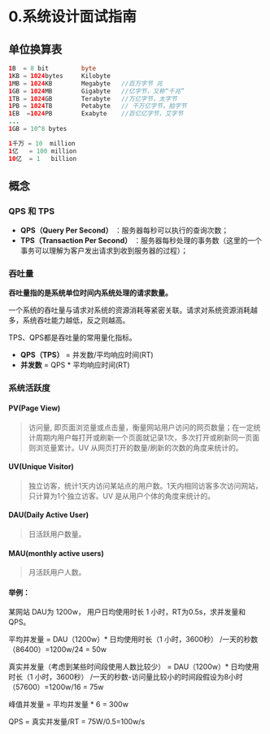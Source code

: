 # 0.系统设计面试指南

>

## 单位换算表

```java
1B  = 8 bit         byte
1KB = 1024bytes     Kilobyte  
1MB = 1024KB        Megabyte   //百万字节 兆
1GB = 1024MB        Gigabyte   //亿字节，又称“千兆”
1TB = 1024GB        Terabyte   //万亿字节，太字节
1PB = 1024TB        Petabyte   // 千万亿字节，拍字节
1EB  =1024PB        Exabyte    //百亿亿字节，艾字节
...
1GB = 10^8 bytes   
```

```java
1千万 = 10  million
1亿   = 100 million
10亿  = 1   billion
```

## 概念

### QPS 和 TPS

- **QPS（Query Per Second）** ：服务器每秒可以执行的查询次数；
- **TPS（Transaction Per Second）** ：服务器每秒处理的事务数（这里的一个事务可以理解为客户发出请求到收到服务器的过程）；

### 吞吐量

**吞吐量指的是系统单位时间内系统处理的请求数量。**

一个系统的吞吐量与请求对系统的资源消耗等紧密关联。请求对系统资源消耗越多，系统吞吐能力越低，反之则越高。

TPS、QPS都是吞吐量的常用量化指标。

- **QPS（TPS）** = 并发数/平均响应时间(RT)
- **并发数** = QPS * 平均响应时间(RT)

### 系统活跃度

#### PV(Page View)

> 访问量, 即页面浏览量或点击量，衡量网站用户访问的网页数量；在一定统计周期内用户每打开或刷新一个页面就记录1次，多次打开或刷新同一页面则浏览量累计。UV 从网页打开的数量/刷新的次数的角度来统计的。

#### UV(Unique Visitor)

> 独立访客，统计1天内访问某站点的用户数。1天内相同访客多次访问网站，只计算为1个独立访客。UV 是从用户个体的角度来统计的。

#### DAU(Daily Active User)

> 日活跃用户数量。

#### MAU(monthly active users)

>  月活跃用户人数。

#### 举例：

某网站 DAU为 1200w， 用户日均使用时长 1 小时，RT为0.5s，求并发量和QPS。

平均并发量 = DAU（1200w）* 日均使用时长（1 小时，3600秒） /一天的秒数（86400）=1200w/24 = 50w

真实并发量（考虑到某些时间段使用人数比较少） = DAU（1200w）* 日均使用时长（1 小时，3600秒） /一天的秒数-访问量比较小的时间段假设为8小时（57600）=1200w/16 = 75w

峰值并发量 = 平均并发量 * 6 = 300w

QPS = 真实并发量/RT = 75W/0.5=100w/s